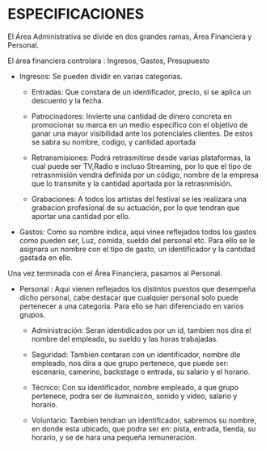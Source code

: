 # ESPECIFICACIONES

El Área Administrativa se divide en dos grandes ramas, Área Financiera y Personal.

El área financiera controlara : Ingresos, Gastos, Presupuesto
- Ingresos: Se pueden dividir en varias categorias.

  - Entradas: Que constara de un identificador, precio, si se aplica un descuento y la fecha.
  - Patrocinadores: Invierte una cantidad de dinero concreta en promocionar su marca en un medio específico con el objetivo de ganar una mayor visibilidad ante los potenciales clientes.
  De estos se sabra su nombre, codigo, y cantidad aportada

  - Retransmisiones: Podrá retrasmitirse desde varias plataformas, la cual puede ser TV,Radio e incluso Streaming, por lo que el tipo de retrasnmisión vendra definida por un código, nombre de la empresa que lo transmite y la cantidad aportada por la retrasnmisión.

  - Grabaciones: A todos los artistas del festival se les realizara una grabacion profesional de su actuación, por lo que tendran que aportar una cantidad por ello.

- Gastos: Como su nombre indica, aqui vinee reflejados todos los gastos como pueden ser, Luz, comida, sueldo del personal etc. Para ello se le asignara un nombre con el tipo de gasto, un identificador y la cantidad gastada en ello.

Una vez terminada con el Área Financiera, pasamos al Personal.

- Personal : Aqui vienen reflejados los distintos puestos que desempeña dicho personal, cabe destacar que cualquier personal solo puede pertenecer a una categoria. Para ello se han diferenciado en varios grupos.

  - Administración: Seran identidicados por un id, tambien nos dira el nombre del empleado, su sueldo y las horas trabajadas.

  - Seguridad: Tambien contaran con un identificador, nombre dle empleado, nos dira a que grupo pertenece, que puede ser: escenario, camerino, backstage o entrada, su salario  y el horario.

  - Técnico: Con su identificador, nombre empleado, a que grupo pertenece, podra ser de iluminaicón, sonido  y video, salario y horario.

  - Voluntario: Tambien tendran un identificador, sabremos su nombre, en donde esta ubicado, que podra ser en: pista, entrada, tienda, su horario,
  y se de hara una pequeña remuneración.




